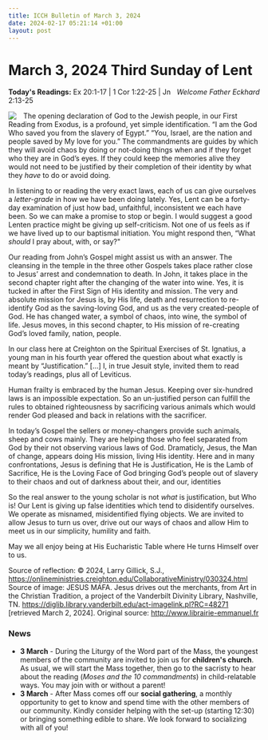 ```yaml
---
title: ICCH Bulletin of March 3, 2024
date: 2024-02-17 05:21:14 +01:00
layout: post
---
```


# March 3, 2024 Third Sunday of Lent
<span style="float: right"><em>Welcome Father Eckhard</em></span>
**Today's Readings:** Ex 20:1-17 | 1 Cor 1:22-25 | Jn 2:13-25


<img style="float: left; margin-right: 1em;" src="https://diglib.library.vanderbilt.edu/cdri/jpeg/Mafa006.jpg">

The opening declaration of God to the Jewish people, in our First Reading from Exodus, is a profound, yet simple identification. “I am the God Who saved you from the slavery of Egypt.” “You, Israel, are the nation and people saved by My love for you.” The commandments are guides by which they will avoid chaos by doing or not-doing things when and if they forget who they are in God’s eyes. If they could keep the memories alive they would not need to be justified by their completion of their identity by what they *have* to do or avoid doing.

In listening to or reading the very exact laws, each of us can give ourselves a *letter-grade* in how we have been doing lately. Yes, Lent can be a forty-day examination of just how bad, unfaithful, inconsistent we each have been. So we can make a promise to stop or begin. I would suggest a good Lenten practice might be giving up self-criticism. Not one of us feels as if we have lived up to our baptismal initiation. You might respond then, “What *should* I pray about, with, or say?"

Our reading from John’s Gospel might assist us with an answer. The cleansing in the temple in the three other Gospels takes place rather close to Jesus’ arrest and condemnation to death. In John, it takes place in the second chapter right after the changing of the water into wine. Yes, it is tucked in after the First Sign of His identity and mission. The very and absolute mission for Jesus is, by His life, death and resurrection to re-identify God as the saving-loving God, and us as the very created-people of God. He has changed water, a symbol of chaos, into wine, the symbol of life. Jesus moves, in this second chapter, to His mission of re-creating God’s loved family, nation, people.

In our class here at Creighton on the Spiritual Exercises of St. Ignatius, a young man in his fourth year offered the question about what exactly is meant by “Justification.”  [...] I, in true Jesuit style, invited them to read today’s readings, plus all of Leviticus.

Human frailty is embraced by the human Jesus. Keeping over six-hundred laws is an impossible expectation. So an un-justified person can fulfill the rules to obtained righteousness by sacrificing various animals which would render God pleased and back in relations with the sacrificer.

In today’s Gospel the sellers or money-changers provide such animals, sheep and cows mainly. They are helping those who feel separated from God by their not observing various laws of God. Dramaticly, Jesus, the Man of change, appears doing His mission, living His identity. Here and in many confrontations, Jesus is defining that He is Justification, He is the Lamb of Sacrifice, He is the Loving Face of God bringing God’s people out of slavery to their chaos and out of darkness about their, and our, identities

So the real answer to the young scholar is not *what* is justification, but Who is! Our Lent is giving up false identities which tend to disidentify ourselves. We operate as misnamed, misidentified flying objects. We are invited to allow Jesus to turn us over, drive out our ways of chaos and allow Him to meet us in our simplicity, humility and faith.

May we all enjoy being at His Eucharistic Table where He turns Himself over to us.

Source of reflection: © 2024, Larry Gillick, S.J., https://onlineministries.creighton.edu/CollaborativeMinistry/030324.html
Source of image: JESUS MAFA. Jesus drives out the merchants, from Art in the Christian Tradition, a project of the Vanderbilt Divinity Library, Nashville, TN. https://diglib.library.vanderbilt.edu/act-imagelink.pl?RC=48271 [retrieved March 2, 2024]. Original source: http://www.librairie-emmanuel.fr

### News 

* **3 March** - During the Liturgy of the Word part of the Mass, the youngest members of the community are invited to join us for **children's church**. As usual, we will start the Mass together, then go to the sacristy to hear about the reading (*Moses and the 10 commandments*) in child-relatable ways. You may join with or without a parent!
* **3 March** - After Mass comes off our **social gathering**, a monthly opportunity to get to know and spend time with the other members of our community. Kindly consider helping with the set-up (starting 12:30) or bringing something edible to share. We look forward to socializing with all of you!
